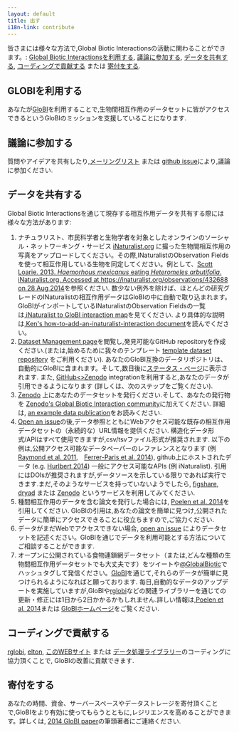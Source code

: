 ```yaml
---
layout: default
title: 出す
i18n-link: contribute
---
```

皆さまには様々な方法で,Global Biotic Interactionsの活動に関わることができます。: [Global Biotic Interactionsを利用する](#GLOBIを利用する), [議論に参加する](#議論に参加する), [データを共有する](#データを共有する), [コーディングで貢献する](#コーディングで貢献する) または [寄付をする](#寄付をする).

## GLOBIを利用する
あなたが[GloBI](./data)を利用することで,生物間相互作用のデータセットに皆がアクセスできるというGloBIのミッションを支援していることになります. 

## 議論に参加する
質問やアイデアを共有したり,[メーリングリスト](https://lists.gbif.org/mailman/listinfo/globi) または [github issue](https://github.com/globalbioticinteractions/globalbioticinteractions/issues/new)により,議論に参加ください. 

## データを共有する
Global Biotic Interactionsを通じて現存する相互作用データを共有する際には様々な方法があります:

1. ナチュラリスト、市民科学者と生物学者を対象としたオンラインのソーシャル・ネットワーキング・サービス [iNaturalist.org](https://www.inaturalist.org) に撮った生物間相互作用の写真をアップロードしてください。その際,INaturalistのObservation Fieldsを使って相互作用している生物を同定してください。例として、[Scott Loarie. 2013. _Haemorhous mexicanus_ eating _Heteromeles arbutifolia_. iNaturalist.org. Accessed at https://inaturalist.org/observations/432688 on 28 Aug 2014](https://www.inaturalist.org/observations/432688)を参照ください. 数少ない例外を除けば、ほとんどの研究グレードのINaturalistの相互作用データはGloBIの中に自動で取り込まれます。GloBIがインポートしているINaturalistのObservation Fieldsの一覧は,[iNaturalist to GloBI interaction map](https://github.com/globalbioticinteractions/inaturalist/blob/master/interaction_types.csv)を見てください. より具体的な説明は,[Ken's how-to-add-an-inaturalist-interaction document](https://docs.google.com/document/d/12jFMA5a6EH1tqW2DcuNV8AQj2tuzx7ZvQoXtxaObaJ0/edit)を読んでください。
1. [Dataset Management page](https://github.com/globalbioticinteractions/globalbioticinteractions/wiki/Dataset-Management)を閲覧し,発見可能なGitHub repositoryを作成ください.(または,始めるために我々のテンプレート [template dataset repository](https://github.com/globalbioticinteractions/template-dataset/generate) をご利用ください). あなたのGloBI互換のデータリポジトリは、自動的にGloBIに含まれます。そして,数日後に[ステータス・ページ](http://globalbioticinteractions.org/status)に表示されます. また, [GitHub<>Zenodo](https://guides.github.com/activities/citable-code/) integrationを利用すると,あなたのデータが引用できるようになります (詳しくは、次のステップをご覧ください). 
1. [Zenodo](https://zenodo.org) 上にあなたのデータセットを発行ください.そして、あなたの発行物を [Zenodo's Global Biotic Interaction community](https://zenodo.org/communities/globalbioticinteractions)に加えてください. 詳細は, [an example data publication](https://zenodo.org/badge/latestdoi/26293374)をお読みください.
1. [Open an issue](https://github.com/globalbioticinteractions/globalbioticinteractions/issues/new)の後,データ参照とともにWebアクセス可能な既存の相互作用データセットの（永続的な）URL情報を提供ください. 構造化データ形式/APIはすべて使用できますが,csv/tsvファイル形式が推奨されます. 以下の例は,公開アクセス可能なデータペーパーのレファレンスとなります (例 [Raymond et al. 2011](http://dx.doi.org/10.1890/10-1907.1),　[Ferrer-Paris et al. 2014](http://dx.doi.org/10.6084/m9.figshare.1168861)), github上にホストされたデータ (e.g. [Hurlbert 2014](https://github.com/hurlbertlab/dietdatabase/)) 一般にアクセス可能なAPIs (例 iNaturalist).  引用にはDOIsが推奨されますが,データソースを示している限りであれば実行できます.まだ,そのようなサービスを持っていないようでしたら, [figshare](http://figshare.com), [dryad](http://datadryad.org/) または [Zenodo](https://zenodo.org) というサービスを利用してみてください.
1. 種間相互作用のデータを含む論文を発行した場合には, [Poelen et al. 2014](http://dx.doi.org/10.1016/j.ecoinf.2014.08.005)を引用してください. GloBIの引用は,あなたの論文を簡単に見つけ,公開されたデータに簡単にアクセスできることに役立ちますので,ご協力ください.
1. データがまだWebでアクセスできない場合, [open an issue](https://github.com/globalbioticinteractions/globalbioticinteractions/issues/new) によりデータセットを記述ください。GloBIを通じでデータを利用可能とする方法についてご相談することができます.
1. オープンに公開されている食物連鎖網データセット（または,どんな種類の生物間相互作用データセットでも大丈夫です）をツイートや[@GlobalBiotic](https://twitter.com/GlobalBiotic)でハッシュタグして発信ください。[GloBI](https://globalbioticinteractions.org)を通じて,それらのデータが簡単に見つけられるようになればと願っております.
毎日,自動的なデータのアップデートを実施していますが,GloBIや[rglobi](http://github.com/ropensci/rglobi)などの関連ライブラリーを通じての更新・修正には1日から2日かかるかもしれません.詳しい情報は,[Poelen et al. 2014](http://dx.doi.org/10.1016/j.ecoinf.2014.08.005)または [GloBIホームページ](http://globalbioticinteractions.org)をご覧ください.

## コーディングで貢献する

[rglobi](https://github.com/ropensci/rglobi), [elton](https://github.com/globalbioticinteractions/elton), [このWEBサイト](https://github.com/globalbioticinteractions/globalbioticinteractions.github.io) または [データ処理ライブラリー](https://github.com/globalbioticinteractions/globalbioticinteractions)のコーディングに協力頂くことで, GloBIの改善に貢献できます.

## 寄付をする

あなたの時間、資金、サーバースペースやデータストレージを寄付頂くことで,GloBIをより有効に使ってもらうとともに,レジリエンスを高めることができます。詳しくは, [2014 GloBI paper](https://doi.org/10.1016/j.ecoinf.2014.08.005)の筆頭著者にご連絡ください.
